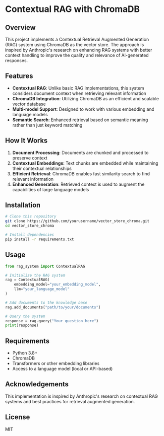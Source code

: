 # Contextual RAG with ChromaDB

## Overview

This project implements a Contextual Retrieval Augmented Generation (RAG) system using ChromaDB as the vector store. The approach is inspired by Anthropic's research on enhancing RAG systems with better context handling to improve the quality and relevance of AI-generated responses.

## Features

- **Contextual RAG**: Unlike basic RAG implementations, this system considers document context when retrieving relevant information
- **ChromaDB Integration**: Utilizing ChromaDB as an efficient and scalable vector database
- **Multi-model Support**: Designed to work with various embedding and language models
- **Semantic Search**: Enhanced retrieval based on semantic meaning rather than just keyword matching

## How It Works

1. **Document Processing**: Documents are chunked and processed to preserve context
2. **Contextual Embeddings**: Text chunks are embedded while maintaining their contextual relationships
3. **Efficient Retrieval**: ChromaDB enables fast similarity search to find relevant information
4. **Enhanced Generation**: Retrieved context is used to augment the capabilities of large language models

## Installation

```bash
# Clone this repository
git clone https://github.com/yourusername/vector_store_chroma.git
cd vector_store_chroma

# Install dependencies
pip install -r requirements.txt
```

## Usage

```python
from rag_system import ContextualRAG

# Initialize the RAG system
rag = ContextualRAG(
    embedding_model="your_embedding_model",
    llm="your_language_model"
)

# Add documents to the knowledge base
rag.add_documents("path/to/your/documents")

# Query the system
response = rag.query("Your question here")
print(response)
```

## Requirements

- Python 3.8+
- ChromaDB
- Transformers or other embedding libraries
- Access to a language model (local or API-based)

## Acknowledgements

This implementation is inspired by Anthropic's research on contextual RAG systems and best practices for retrieval augmented generation.

## License

MIT





